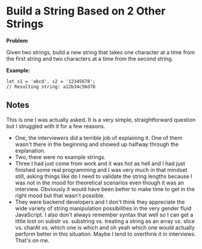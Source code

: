 
# Build a String Based on 2 Other Strings

**Problem**

Given two strings, build a new string that takes one character at a time from the first string and two characters at a time from the second string.

**Example:**

```
let s1 = 'abcd', s2 = '12345678';
// Resulting string: a12b34c56d78
```

## Notes

This is one I was actually asked. It is a very simple, straightforward question but I struggled with it for a few reasons.
- One, the interviewers did a terrible job of explaining it. One of them wasn't there in the beginning and showed up halfway through the explanation.
- Two, there were no example strings.
- Three I had just come from work and it was hot as hell and I had just finished some real programming and I was very much in that mindset still, asking things like do I need to validate the string lengths because I was not in the mood for theoretical scenarios even though it was an interview. Obviously it would have been better to make time to get in the right mood but that wasn't possible.
- They were backend developers and I don't think they appreciate the wide variety of string manipulation possibilities in the very gender fluid JavaScript. I also don't always remember syntax that well so I can get a little lost on substr vs. substring vs. treating a string as an array vs. slice vs. charAt vs. which one is which and oh yeah which one would actually perform better in this situation. Maybe I tend to overthink it in interviews. That's on me.
